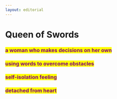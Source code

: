 ```yaml
---
layout: editorial
---
```


# Queen of Swords

###

### <mark style="color:purple;">a woman who makes decisions on her own</mark>

### <mark style="color:purple;">using words to overcome obstacles</mark>

### <mark style="color:purple;">self-isolation feeling</mark>

### <mark style="color:purple;">detached from heart</mark>

<mark style="color:purple;"></mark>

<mark style="color:purple;"></mark>
